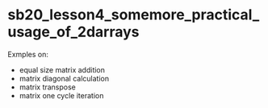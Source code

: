 # sb20_lesson4_somemore_practical_usage_of_2darrays
Exmples on:
- equal size matrix addition
- matrix diagonal calculation
- matrix transpose
- matrix one cycle iteration
